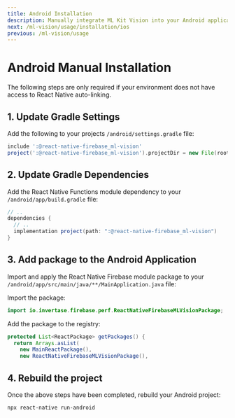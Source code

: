 ```yaml
---
title: Android Installation
description: Manually integrate ML Kit Vision into your Android application.
next: /ml-vision/usage/installation/ios
previous: /ml-vision/usage
---
```


# Android Manual Installation

The following steps are only required if your environment does not have access to React Native
auto-linking.

## 1. Update Gradle Settings

Add the following to your projects `/android/settings.gradle` file:

```groovy
include ':@react-native-firebase_ml-vision'
project(':@react-native-firebase_ml-vision').projectDir = new File(rootProject.projectDir, './../node_modules/@react-native-firebase/ml-vision/android')
```

## 2. Update Gradle Dependencies

Add the React Native Functions module dependency to your `/android/app/build.gradle` file:

```groovy
// ..
dependencies {
  // ..
  implementation project(path: ":@react-native-firebase_ml-vision")
}
```

## 3. Add package to the Android Application

Import and apply the React Native Firebase module package to your `/android/app/src/main/java/**/MainApplication.java` file:

Import the package:

```java
import io.invertase.firebase.perf.ReactNativeFirebaseMLVisionPackage;
```

Add the package to the registry:

```java
protected List<ReactPackage> getPackages() {
  return Arrays.asList(
    new MainReactPackage(),
    new ReactNativeFirebaseMLVisionPackage(),
```

## 4. Rebuild the project

Once the above steps have been completed, rebuild your Android project:

```bash
npx react-native run-android
```
